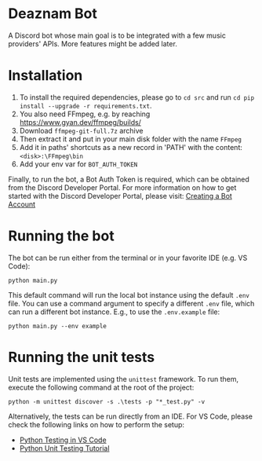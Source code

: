 # Deaznam Bot
A Discord bot whose main goal is to be integrated with a few music providers' APIs. More features might be added later.

# Installation
1. To install the required dependencies, please go to `cd src` and run `cd pip install --upgrade -r requirements.txt`.
2. You also need FFmpeg, e.g. by reaching https://www.gyan.dev/ffmpeg/builds/
3. Download `ffmpeg-git-full.7z` archive
4. Then extract it and put in your main disk folder with the name `FFmpeg`
5. Add it in paths' shortcuts as a new record in 'PATH' with the content: `<disk>:\FFmpeg\bin`
6. Add your env var for `BOT_AUTH_TOKEN`

Finally, to run the bot, a Bot Auth Token is required, which can be obtained from the Discord Developer Portal. For more information on how to get started with the Discord Developer Portal, please visit: [Creating a Bot Account](https://discordpy.readthedocs.io/en/stable/discord.html)

# Running the bot
The bot can be run either from the terminal or in your favorite IDE (e.g. VS Code):

`python main.py`

This default command will run the local bot instance using the default `.env` file. You can use a command argument to specify a different `.env` file, which can run a different bot instance. E.g., to use the `.env.example` file:

`python main.py --env example`

# Running the unit tests
Unit tests are implemented using the `unittest` framework. To run them, execute the following command at the root of the project:

`python -m unittest discover -s .\tests -p "*_test.py" -v`

Alternatively, the tests can be run directly from an IDE. For VS Code, please check the following links on how to perform the setup:

- [Python Testing in VS Code](https://code.visualstudio.com/docs/python/testing)
- [Python Unit Testing Tutorial](https://www.youtube.com/watch?v=w8t3CeHHGp4)